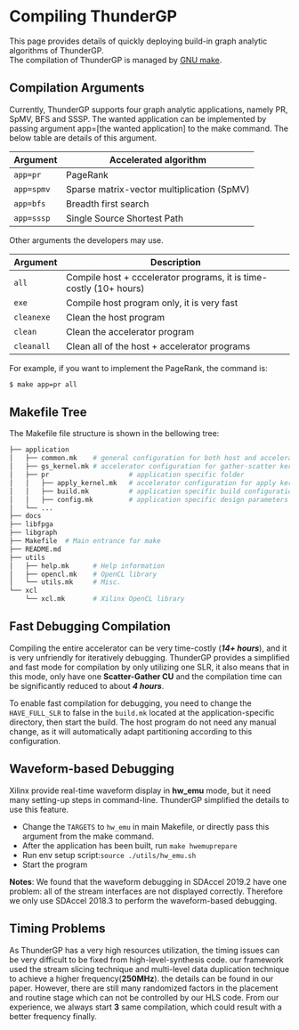 # Compiling ThunderGP
This page provides details of quickly deploying build-in graph analytic algorithms of ThunderGP.  
The compilation of ThunderGP is managed by [GNU make](https://www.gnu.org/software/make/manual/html_node/Introduction.html).

## Compilation Arguments

Currently, ThunderGP supports four graph analytic applications, namely PR, SpMV, BFS and SSSP. The wanted application can be implemented by passing argument app=[the wanted application] to the make command. The below table are details of this argument.

| Argument    | Accelerated algorithm  |
|--------------|--------------|
| ```app=pr``` | PageRank |
| ```app=spmv``` | Sparse matrix-vector multiplication (SpMV) |
| ```app=bfs``` | Breadth first search |
| ```app=sssp``` | Single Source Shortest Path |

Other arguments the developers may use. 

| Argument    | Description |
|--------------|--------------|
| ```all``` | Compile host + cccelerator programs, it is time-costly (10+ hours) |
| ```exe``` | Compile host program only, it is very fast |
| ```cleanexe``` | Clean the host program |
| ```clean``` | Clean the accelerator program |
| ```cleanall``` | Clean all of the host + accelerator programs |


For example, if you want to implement the PageRank, the command is:

```sh
$ make app=pr all
```

## Makefile Tree

The Makefile file structure is shown in the bellowing tree:

```sh
├── application
│   ├── common.mk    # general configuration for both host and accelerator programs
│   ├── gs_kernel.mk # accelerator configuration for gather-scatter kernel 
│   ├── pr                    # application specific folder
│   │   ├── apply_kernel.mk   # accelerator configuration for apply kernel
│   │   ├── build.mk          # application specific build configuration
│   │   ├── config.mk         # application specific design parameters
│   └── ...
├── docs
├── libfpga
├── libgraph
├── Makefile  # Main entrance for make
├── README.md
├── utils
│   ├── help.mk      # Help information
│   ├── opencl.mk    # OpenCL library
│   └── utils.mk     # Misc.
└── xcl
    └── xcl.mk       # Xilinx OpenCL library
```

## Fast Debugging Compilation

Compiling the entire accelerator can be very time-costly (*__14+ hours__*), and it is very unfriendly for iteratively debugging. ThunderGP provides a simplified and fast mode for compilation by only utilizing one SLR, it also means that in this mode, only have one __Scatter-Gather CU__ and the compilation time can be significantly reduced to about *__4 hours__*. 

To enable fast compilation for debugging, you need to change the ```HAVE_FULL_SLR``` to false in the ```build.mk``` located at the application-specific directory, then start the build. The host program do not need any manual change, as it will automatically adapt partitioning according to this configuration.


## Waveform-based Debugging


Xilinx provide real-time waveform display in __hw_emu__ mode, but it need many setting-up steps in command-line. ThunderGP simplified the details to use this feature.

* Change the ```TARGETS``` to ```hw_emu``` in main Makefile, or directly pass this argument from the make command.
* After the application has been built, run ```make hwemuprepare```
* Run env setup script:```source ./utils/hw_emu.sh ```
* Start the program

__Notes__:
We found that the waveform debugging in SDAccel 2019.2 have one problem: all of the stream interfaces are not displayed correctly. Therefore we only use SDAccel 2018.3 to perform the waveform-based debugging.



## Timing Problems

As ThunderGP has a very high resources utilization, the timing issues can be very difficult to be fixed from high-level-synthesis code. our framework used the stream slicing technique and multi-level data duplication technique to achieve a higher frequency(__250MHz__). the details can be found in our paper. However, there are still many randomized factors in the placement and routine stage which can not be controlled by our HLS code. From our experience, we always start __3__ same compilation, which could result with a better frequency finally.  
